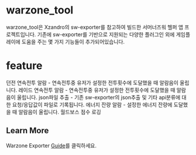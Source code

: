 # warzone_tool
warzone_tool은 Xzandro의 sw-exporter를 참고하여 빌드한 서머너즈워 헬퍼 앱 프로젝트입니다.
기존에 sw-exporter를 기반으로 지원되는 다양한 플러그인 외에 게임플레이에 도움을 주는 몇 가지 기능들이 추가되어있습니다.

# feature
던전 연속전투 알람 - 연속전투중 유저가 설정한 전투횟수에 도달했을 때 알람음이 울립니다.
레이드 연속전투 알람 - 연속전투중 유저가 설정한 전투횟수에 도달했을 때 알람음이 울립니다.
json파일 추출 - 기존 sw-exporter의 json추출 및 기타 api분류에 대한 요청/응답값이 파일로 기록됩니다.
에너지 잔량 알람 - 설정한 에너지 잔량에 도달했을 때 알람음이 울립니다.
월드보스 점수 로깅

## Learn More

Warzone Exporter [Guide](https://docs.google.com/document/d/1Lv9oSBKR8cbVeMaAa3S2W1RgP2ab1nh7NWFigC0KaxI/edit#)를 클릭하세요.
